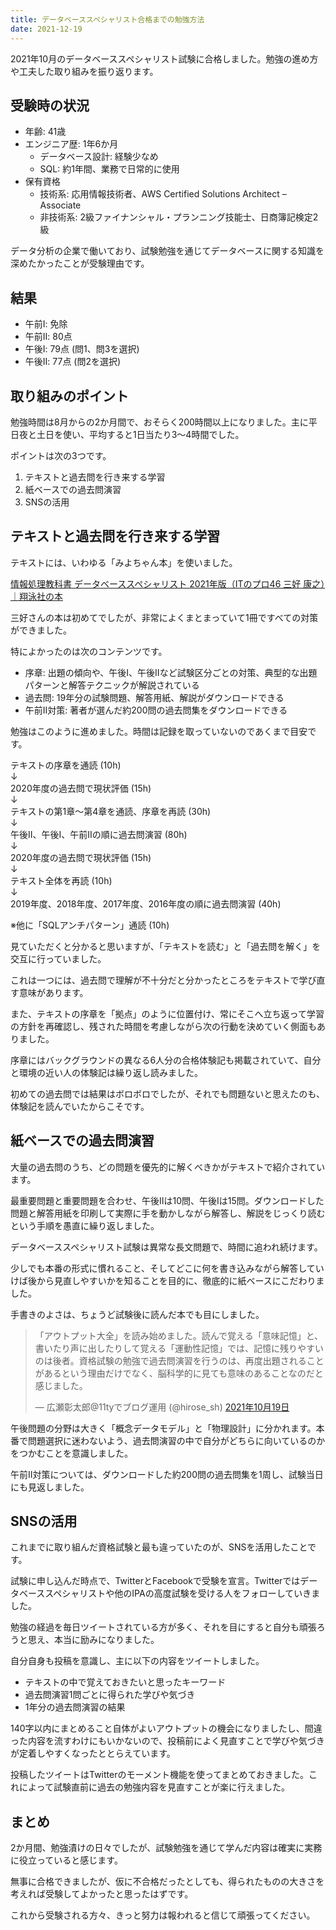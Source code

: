 ```yaml
---
title: データベーススペシャリスト合格までの勉強方法
date: 2021-12-19
---
```

2021年10月のデータベーススペシャリスト試験に合格しました。勉強の進め方や工夫した取り組みを振り返ります。

## 受験時の状況

- 年齢: 41歳
- エンジニア歴: 1年6か月
	- データベース設計: 経験少なめ
	- SQL: 約1年間、業務で日常的に使用
- 保有資格
	- 技術系: 応用情報技術者、AWS Certified Solutions Architect – Associate
	- 非技術系: 2級ファイナンシャル・プランニング技能士、日商簿記検定2級

データ分析の企業で働いており、試験勉強を通じてデータベースに関する知識を深めたかったことが受験理由です。

## 結果

- 午前Ⅰ: 免除
- 午前Ⅱ: 80点
- 午後Ⅰ: 79点 (問1、問3を選択)
- 午後Ⅱ: 77点 (問2を選択)

## 取り組みのポイント

勉強時間は8月からの2か月間で、おそらく200時間以上になりました。主に平日夜と土日を使い、平均すると1日当たり3〜4時間でした。

ポイントは次の3つです。

1. テキストと過去問を行き来する学習
2. 紙ベースでの過去問演習
3. SNSの活用

## テキストと過去問を行き来する学習

テキストには、いわゆる「みよちゃん本」を使いました。

[情報処理教科書 データベーススペシャリスト 2021年版（ITのプロ46 三好 康之）｜翔泳社の本](https://www.shoeisha.co.jp/book/detail/9784798167770)

三好さんの本は初めてでしたが、非常によくまとまっていて1冊ですべての対策ができました。

特によかったのは次のコンテンツです。

- 序章: 出題の傾向や、午後Ⅰ、午後Ⅱなど試験区分ごとの対策、典型的な出題パターンと解答テクニックが解説されている
- 過去問: 19年分の試験問題、解答用紙、解説がダウンロードできる
- 午前Ⅱ対策: 著者が選んだ約200問の過去問集をダウンロードできる

勉強はこのように進めました。時間は記録を取っていないのであくまで目安です。

テキストの序章を通読 (10h)<br>
↓<br>
2020年度の過去問で現状評価 (15h)<br>
↓<br>
テキストの第1章〜第4章を通読、序章を再読 (30h)<br>
↓<br>
午後Ⅱ、午後Ⅰ、午前Ⅱの順に過去問演習 (80h)<br>
↓<br>
2020年度の過去問で現状評価 (15h)<br>
↓<br>
テキスト全体を再読 (10h)<br>
↓<br>
2019年度、2018年度、2017年度、2016年度の順に過去問演習 (40h)

※他に「SQLアンチパターン」通読 (10h)

見ていただくと分かると思いますが、「テキストを読む」と「過去問を解く」を交互に行っていました。

これは一つには、過去問で理解が不十分だと分かったところをテキストで学び直す意味があります。

また、テキストの序章を「拠点」のように位置付け、常にそこへ立ち返って学習の方針を再確認し、残された時間を考慮しながら次の行動を決めていく側面もありました。

序章にはバックグラウンドの異なる6人分の合格体験記も掲載されていて、自分と環境の近い人の体験記は繰り返し読みました。

初めての過去問では結果はボロボロでしたが、それでも問題ないと思えたのも、体験記を読んでいたからこそです。

## 紙ベースでの過去問演習

大量の過去問のうち、どの問題を優先的に解くべきかがテキストで紹介されています。

最重要問題と重要問題を合わせ、午後Ⅱは10問、午後Ⅰは15問。ダウンロードした問題と解答用紙を印刷して実際に手を動かしながら解答し、解説をじっくり読むという手順を愚直に繰り返しました。

データベーススペシャリスト試験は異常な長文問題で、時間に追われ続けます。

少しでも本番の形式に慣れること、そしてどこに何を書き込みながら解答していけば後から見直しやすいかを知ることを目的に、徹底的に紙ベースにこだわりました。

手書きのよさは、ちょうど試験後に読んだ本でも目にしました。

<blockquote class="twitter-tweet" data-lang="ja"><p lang="ja" dir="ltr">「アウトプット大全」を読み始めました。読んで覚える「意味記憶」と、書いたり声に出したりして覚える「運動性記憶」では、記憶に残りやすいのは後者。資格試験の勉強で過去問演習を行うのは、再度出題されることがあるという理由だけでなく、脳科学的に見ても意味のあることなのだと感じました。</p>&mdash; 広瀬彰太郎@11tyでブログ運用 (@hirose_sh) <a href="https://twitter.com/hirose_sh/status/1450442977688440835?ref_src=twsrc%5Etfw">2021年10月19日</a></blockquote> <script async src="https://platform.twitter.com/widgets.js" charset="utf-8"></script>

午後問題の分野は大きく「概念データモデル」と「物理設計」に分かれます。本番で問題選択に迷わないよう、過去問演習の中で自分がどちらに向いているのかをつかむことを意識しました。

午前Ⅱ対策については、ダウンロードした約200問の過去問集を1周し、試験当日にも見返しました。

## SNSの活用

これまでに取り組んだ資格試験と最も違っていたのが、SNSを活用したことです。

試験に申し込んだ時点で、TwitterとFacebookで受験を宣言。Twitterではデータベーススペシャリストや他のIPAの高度試験を受ける人をフォローしていきました。

勉強の経過を毎日ツイートされている方が多く、それを目にすると自分も頑張ろうと思え、本当に励みになりました。

自分自身も投稿を意識し、主に以下の内容をツイートしました。

- テキストの中で覚えておきたいと思ったキーワード
- 過去問演習1問ごとに得られた学びや気づき
- 1年分の過去問演習の結果

140字以内にまとめること自体がよいアウトプットの機会になりましたし、間違った内容を流すわけにもいかないので、投稿前によく見直すことで学びや気づきが定着しやすくなったととらえています。

投稿したツイートはTwitterのモーメント機能を使ってまとめておきました。これによって試験直前に過去の勉強内容を見直すことが楽に行えました。

## まとめ

2か月間、勉強漬けの日々でしたが、試験勉強を通じて学んだ内容は確実に実務に役立っていると感じます。

無事に合格できましたが、仮に不合格だったとしても、得られたものの大きさを考えれば受験してよかったと思ったはずです。

これから受験される方々、きっと努力は報われると信じて頑張ってください。

